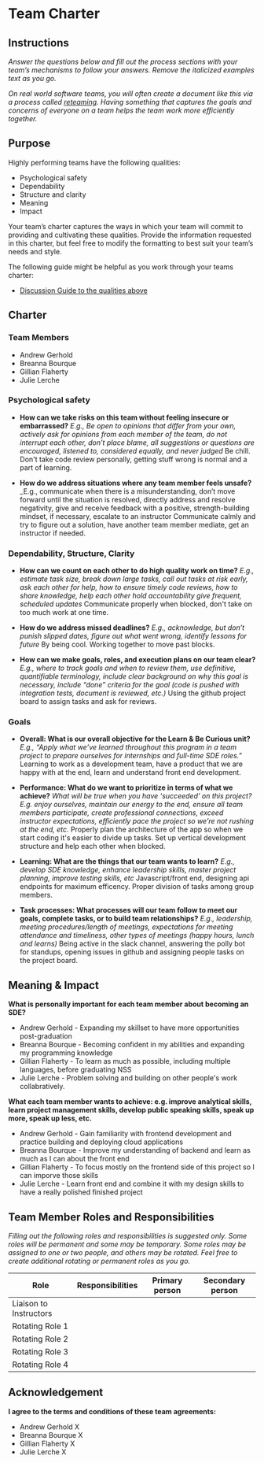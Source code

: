 # Team Charter

## Instructions

_Answer the questions below and fill out the process sections with your team’s mechanisms to follow your answers. Remove the italicized examples text as you go._

_On real world software teams, you will often create a document like this via a process called [reteaming](https://www.agilealliance.org/resources/experience-reports/dynamic-reteaming-how-we-thrive-by-rebuilding-teams/). Having something that captures the goals and concerns of everyone on a team helps the team work more efficiently together._

## Purpose

Highly performing teams have the following qualities:

* Psychological safety
* Dependability
* Structure and clarity
* Meaning
* Impact

Your team’s charter captures the ways in which your team will commit to providing and cultivating these qualities. Provide the information requested in this charter, but feel free to modify the formatting to best suit your team’s needs and style.

The following guide might be helpful as you work through your teams charter:

* [Discussion Guide to the qualities above](https://docs.google.com/document/d/1lgiz6mwZeyWEaJxN_NMI-tI5Qijv2BHh27DPLeSLE40)

## Charter

### Team Members

- Andrew Gerhold
- Breanna Bourque
- Gillian Flaherty
- Julie Lerche

### Psychological safety

* **How can we take risks on this team without feeling insecure or embarrassed?**
  _E.g., Be open to opinions that differ from your own, actively ask for opinions from each member of the team, do not interrupt each other, don’t place blame, all suggestions or questions are encouraged, listened to, considered equally, and never judged_
  Be chill. Don't take code review personally, getting stuff wrong is normal and a part of learning. 

* **How do we address situations where any team member feels unsafe?**
  _E.g., communicate when there is a misunderstanding, don’t move forward until the situation is resolved, directly address and resolve negativity, give and receive feedback with a positive, strength-building mindset, if necessary, escalate to an instructor
  Communicate calmly and try to figure out a solution, have another team member mediate, get an instructor if needed.

### Dependability, Structure, Clarity

* **How can we count on each other to do high quality work on time?**
  _E.g., estimate task size, break down large tasks, call out tasks at risk early, ask each other for help, how to ensure timely code reviews, how to share knowledge, help each other hold accountability give frequent, scheduled updates_
  Communicate properly when blocked, don't take on too much work at one time. 

* **How do we address missed deadlines?**
  _E.g., acknowledge, but don’t punish slipped dates, figure out what went wrong, identify lessons for future_
  By being cool. Working together to move past blocks. 

* **How can we make goals, roles, and execution plans on our team clear?**
  _E.g., where to track goals and when to review them, use definitive, quantifiable terminology, include clear background on why this goal is necessary, include “done” criteria for the goal (code is pushed with integration tests, document is reviewed, etc.)_
  Using the github project board to assign tasks and ask for reviews.


### Goals

* **Overall: What is our overall objective for the Learn & Be Curious unit?**
  _E.g., “Apply what we’ve learned throughout this program in a team project to prepare ourselves for internships and full-time SDE roles.”_
Learning to work as a development team, have a product that we are happy with at the end, learn and understand front end development.

* **Performance: What do we want to prioritize in terms of what we achieve?**
  _What will be true when you have 'succeeded' on this project? E.g. enjoy ourselves, maintain our energy to the end, ensure all team members participate, create professional connections, exceed instructor expectations, efficiently pace the project so we’re not rushing at the end, etc._
Properly plan the architecture of the app so when we start coding it's easier to divide up tasks. Set up vertical development structure and help each other when blocked. 

* **Learning: What are the things that our team wants to learn?**
  _E.g., develop SDE knowledge, enhance leadership skills, master project planning, improve testing skills, etc_
Javascript/front end, designing api endpoints for maximum efficency. Proper division of tasks among group members.

* **Task processes: What processes will our team follow to meet our goals, complete tasks, or to build team relationships?**
  _E.g., leadership, meeting procedures/length of meetings, expectations for meeting attendance and timeliness, other types of meetings (happy hours, lunch and learns)_
Being active in the slack channel, answering the polly bot for standups, opening issues in github and assigning people tasks on the project board.
## Meaning & Impact

**What is personally important for each team member about becoming an SDE?**

- Andrew Gerhold - Expanding my skillset to have more opportunities post-graduation
- Breanna Bourque - Becoming confident in my abilities and expanding my programming knowledge
- Gillian Flaherty - To learn as much as possible, including multiple languages, before graduating NSS
- Julie Lerche - Problem solving and building on other people's work collabratively.

**What each team member wants to achieve: e.g. improve analytical skills, learn project management skills, develop public speaking skills, speak up more, speak up less, etc.**

- Andrew Gerhold - Gain familiarity with frontend development and practice building and deploying cloud applications 
- Breanna Bourque - Improve my understanding of backend and learn as much as I can about the front end
- Gillian Flaherty - To focus mostly on the frontend side of this project so I can imporve those skills
- Julie Lerche - Learn front end and combine it with my design skills to have a really polished finished project

## Team Member Roles and Responsibilities

_Filling out the following roles and responsibilities is suggested only. Some roles will be permanent and some may be temporary. Some roles may be assigned to one or two people, and others may be rotated. Feel free to create additional rotating or permanent roles as you go._

|**Role**               |**Responsibilities** |**Primary person** |**Secondary person** |
|---                    |---                  |---                |---                  |
|Liaison to Instructors |                     |                   |                     |
|Rotating Role 1        |                     |                   |                     |
|Rotating Role 2        |                     |                   |                     |
|Rotating Role 3        |                     |                   |                     |
|Rotating Role 4        |                     |                   |                     |

## Acknowledgement

**I agree to the terms and conditions of these team agreements:**

- Andrew Gerhold X
- Breanna Bourque X
- Gillian Flaherty X
- Julie Lerche X
